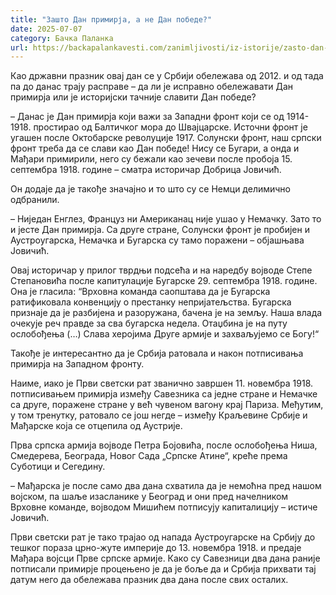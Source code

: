 ```yaml
---
title: "Зашто Дан примирја, а не Дан победе?"
date: 2025-07-07
category: Бачка Паланка
url: https://backapalankavesti.com/zanimljivosti/iz-istorije/zasto-dan-primirja-a-ne-dan-pobede/
---
```


Као државни празник овај дан се у Србији обележава од 2012. и од тада па до данас трају расправе – да ли је исправно обележавати Дан примирја или је историјски тачније славити Дан победе?

– Данас је Дан примирја који важи за Западни фронт који се од 1914-1918. простирао од Балтичког мора до Швајцарске. Источни фронт је угашен после Октобарске револуције 1917. Солунски фронт, наш српски фронт треба да се слави као Дан победе! Нису се Бугари, а онда и Мађари примирили, него су бежали као зечеви после пробоја 15. септембра 1918. године – сматра историчар Добрица Јовичић.

Он додаје да је такође значајно и то што су се Немци делимично одбранили.

– Ниједан Енглез, Француз ни Американац није ушао у Немачку. Зато то и јесте Дан примирја. Са друге стране, Солунски фронт је пробијен и Аустроугарска, Немачка и Бугарска су тамо поражени – објашњава Јовичић.

Овај историчар у прилог тврдњи подсећа и на наредбу војводе Степе Степановића после капитулације Бугарске 29. септембра 1918. године. Она је гласила: “Врховна команда саопштава да је Бугарска ратификовала конвенцију о престанку непријатељства. Бугарска признаје да је разбијена и разоружана, бачена је на земљу. Наша влада очекује реч правде за сва бугарска недела. Отаџбина је на путу ослобођења (…) Слава херојима Друге армије и захваљујемо се Богу!“

Такође је интересантно да је Србија ратовала и након потписивања примирја на Западном фронту.

Наиме, иако је Први светски рат званично завршен 11. новембра 1918. потписивањем примирја између Савезника са једне стране и Немачке са друге, поражене стране у већ чувеном вагону крај Париза. Међутим, у том тренутку, ратовало се још негде – између Краљевине Србије и Мађарске која се отцепила од Аустрије.

Прва српска армија војводе Петра Бојовића, после ослобођења Ниша, Смедерева, Београда, Новог Сада „Српске Атине“, креће према Суботици и Сегедину.

– Мађарска је после само два дана схватила да је немоћна пред нашом војском, па шаље изасланике у Београд и они пред начелником Врховне команде, војводом Мишићем потписују капиталицију – истиче Јовичић.

Први светски рат је тако трајао од напада Аустроугарске на Србију до тешког пораза црно-жуте империје до 13. новембра 1918. и предаје Мађара војсци Прве српске армије. Како су Савезници два дана раније потписали примирје процењено је да је боље да и Србија прихвати тај датум него да обележава празник два дана после свих осталих.
